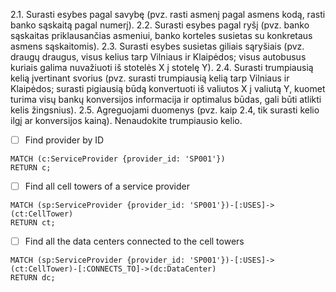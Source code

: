2.1. Surasti esybes pagal savybę (pvz. rasti asmenį pagal asmens kodą, rasti banko sąskaitą pagal numerį).
2.2. Surasti esybes pagal ryšį (pvz. banko sąskaitas priklausančias asmeniui, banko korteles susietas su konkretaus asmens sąskaitomis).
2.3. Surasti esybes susietas giliais sąryšiais (pvz. draugų draugus, visus kelius tarp Vilniaus ir Klaipėdos; visus autobusus kuriais galima nuvažiuoti iš stotelės X į stotelę Y).
2.4. Surasti trumpiausią kelią įvertinant svorius (pvz. surasti trumpiausią kelią tarp Vilniaus ir Klaipėdos; surasti pigiausią būdą konvertuoti iš valiutos X į valiutą Y, kuomet turima visų bankų konversijos informacija ir optimalus būdas, gali būti atlikti kelis žingsnius).
2.5. Agreguojami duomenys (pvz. kaip 2.4, tik surasti kelio ilgį ar konversijos kainą). Nenaudokite trumpiausio kelio.

- [ ] Find provider by ID

```
MATCH (c:ServiceProvider {provider_id: 'SP001'})
RETURN c;
```

- [ ] Find all cell towers of a service provider

```
MATCH (sp:ServiceProvider {provider_id: 'SP001'})-[:USES]->(ct:CellTower)
RETURN ct;

```

- [ ] Find all the data centers connected to the cell towers

```
MATCH (sp:ServiceProvider {provider_id: 'SP001'})-[:USES]->(ct:CellTower)-[:CONNECTS_TO]->(dc:DataCenter)
RETURN dc;

```

